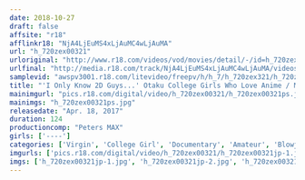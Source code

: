```yaml
---
date: 2018-10-27
draft: false
affsite: "r18"
afflinkr18: "NjA4LjEuMS4xLjAuMC4wLjAuMA"
url: "h_720zex00321"
urloriginal: "http://www.r18.com/videos/vod/movies/detail/-/id=h_720zex00321"
urlfinal: "http://media.r18.com/track/NjA4LjEuMS4xLjAuMC4wLjAuMA/videos/vod/movies/detail/-/id=h_720zex00321"
samplevid: "awspv3001.r18.com/litevideo/freepv/h/h_7/h_720zex321/h_720zex321_dmb_w.mp4"
title: "'I Only Know 2D Guys...' Otaku College Girls Who Love Anime / Manga. Lose Virginity. Shiori (21 Years Old)"
mainimgurl: "pics.r18.com/digital/video/h_720zex00321/h_720zex00321ps.jpg"
mainimgs: "h_720zex00321ps.jpg"
releasedate: "Apr. 18, 2017"
duration: 124
productioncomp: "Peters MAX"
girls: ['----']
categories: ['Virgin', 'College Girl', 'Documentary', 'Amateur', 'Blowjob', 'Hi-Def']
imgurls: ['pics.r18.com/digital/video/h_720zex00321/h_720zex00321jp-1.jpg', 'pics.r18.com/digital/video/h_720zex00321/h_720zex00321jp-2.jpg', 'pics.r18.com/digital/video/h_720zex00321/h_720zex00321jp-3.jpg', 'pics.r18.com/digital/video/h_720zex00321/h_720zex00321jp-4.jpg', 'pics.r18.com/digital/video/h_720zex00321/h_720zex00321jp-5.jpg', 'pics.r18.com/digital/video/h_720zex00321/h_720zex00321jp-6.jpg', 'pics.r18.com/digital/video/h_720zex00321/h_720zex00321jp-7.jpg', 'pics.r18.com/digital/video/h_720zex00321/h_720zex00321jp-8.jpg', 'pics.r18.com/digital/video/h_720zex00321/h_720zex00321jp-9.jpg', 'pics.r18.com/digital/video/h_720zex00321/h_720zex00321jp-10.jpg', 'pics.r18.com/digital/video/h_720zex00321/h_720zex00321jp-11.jpg', 'pics.r18.com/digital/video/h_720zex00321/h_720zex00321jp-12.jpg', 'pics.r18.com/digital/video/h_720zex00321/h_720zex00321jp-13.jpg', 'pics.r18.com/digital/video/h_720zex00321/h_720zex00321jp-14.jpg', 'pics.r18.com/digital/video/h_720zex00321/h_720zex00321jp-15.jpg', 'pics.r18.com/digital/video/h_720zex00321/h_720zex00321jp-16.jpg', 'pics.r18.com/digital/video/h_720zex00321/h_720zex00321jp-17.jpg', 'pics.r18.com/digital/video/h_720zex00321/h_720zex00321jp-18.jpg', 'pics.r18.com/digital/video/h_720zex00321/h_720zex00321jp-19.jpg', 'pics.r18.com/digital/video/h_720zex00321/h_720zex00321jp-20.jpg']
imgs: ['h_720zex00321jp-1.jpg', 'h_720zex00321jp-2.jpg', 'h_720zex00321jp-3.jpg', 'h_720zex00321jp-4.jpg', 'h_720zex00321jp-5.jpg', 'h_720zex00321jp-6.jpg', 'h_720zex00321jp-7.jpg', 'h_720zex00321jp-8.jpg', 'h_720zex00321jp-9.jpg', 'h_720zex00321jp-10.jpg', 'h_720zex00321jp-11.jpg', 'h_720zex00321jp-12.jpg', 'h_720zex00321jp-13.jpg', 'h_720zex00321jp-14.jpg', 'h_720zex00321jp-15.jpg', 'h_720zex00321jp-16.jpg', 'h_720zex00321jp-17.jpg', 'h_720zex00321jp-18.jpg', 'h_720zex00321jp-19.jpg', 'h_720zex00321jp-20.jpg']
---
```


